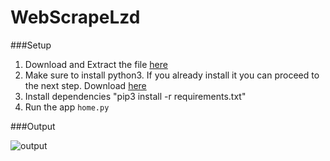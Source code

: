# WebScrapeLzd
###Setup

1. Download and Extract the file [here](https://github.com/devHubby14/WebScrapeLzd/archive/master.zip)
2. Make sure to install python3. If you already install it you can proceed to the next step. Download [here](https://www.python.org/downloads/release/python-352/)
3. Install dependencies "pip3 install -r requirements.txt"
4. Run the app `home.py`

###Output

![output](https://cloud.githubusercontent.com/assets/19724597/19083542/20048f58-8a95-11e6-901f-04705b7fb5be.PNG)
